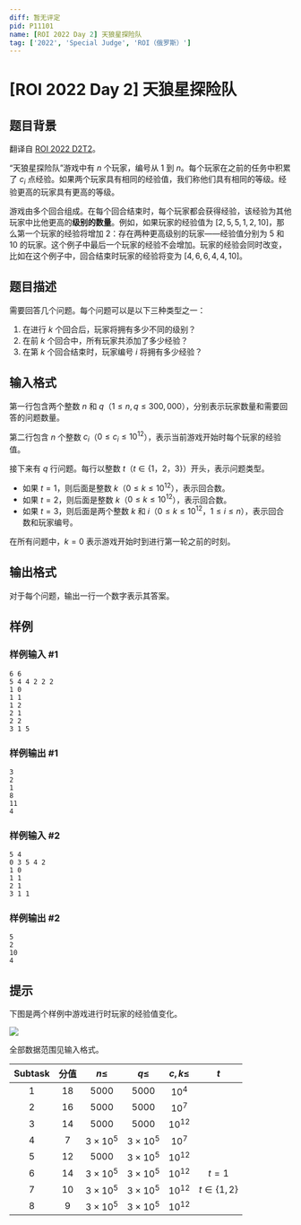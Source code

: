 ```yaml
---
diff: 暂无评定
pid: P11101
name: [ROI 2022 Day 2] 天狼星探险队
tag: ['2022', 'Special Judge', 'ROI（俄罗斯）']
---
```

# [ROI 2022 Day 2] 天狼星探险队
## 题目背景

翻译自 [ROI 2022 D2T2](https://neerc.ifmo.ru/school/archive/2021-2022/ru-olymp-roi-2022-day2.pdf)。

“天狼星探险队”游戏中有 $n$ 个玩家，编号从 $1$ 到 $n$。每个玩家在之前的任务中积累了 $c_i$ 点经验。如果两个玩家具有相同的经验值，我们称他们具有相同的等级。经验更高的玩家具有更高的等级。

游戏由多个回合组成。在每个回合结束时，每个玩家都会获得经验，该经验为其他玩家中比他更高的**级别的数量**。例如，如果玩家的经验值为 $[2, 5, 5, 1, 2, 10]$，那么第一个玩家的经验将增加 $2$：存在两种更高级别的玩家——经验值分别为 $5$ 和 $10$ 的玩家。这个例子中最后一个玩家的经验不会增加。玩家的经验会同时改变，比如在这个例子中，回合结束时玩家的经验将变为 $[4, 6, 6, 4, 4, 10]$。
## 题目描述

需要回答几个问题。每个问题可以是以下三种类型之一：
1. 在进行 $k$ 个回合后，玩家将拥有多少不同的级别？
2. 在前 $k$ 个回合中，所有玩家共添加了多少经验？
3. 在第 $k$ 个回合结束时，玩家编号 $i$ 将拥有多少经验？
## 输入格式

第一行包含两个整数 $n$ 和 $q$（$1\le n,q\le300,000$），分别表示玩家数量和需要回答的问题数量。

第二行包含 $n$ 个整数 $c_i$（$0\le c_i\le10^{12}$），表示当前游戏开始时每个玩家的经验值。

接下来有 $q$ 行问题。每行以整数 $t$（$t\in\{1，2，3\}$）开头，表示问题类型。
- 如果 $t=1$，则后面是整数 $k$（$0\le k\le10^{12}$），表示回合数。
- 如果 $t=2$，则后面是整数 $k$（$0\le k\le10^{12}$），表示回合数。
- 如果 $t=3$，则后面是两个整数 $k$ 和 $i$（$0\le k\le10^{12}，1\le i\le n$），表示回合数和玩家编号。

在所有问题中，$k=0$ 表示游戏开始时到进行第一轮之前的时刻。
## 输出格式

对于每个问题，输出一行一个数字表示其答案。
## 样例

### 样例输入 #1
```
6 6
5 4 4 2 2 2
1 0
1 1
1 2
2 1
2 2
3 1 5
```
### 样例输出 #1
```
3
2
1
8
11
4
```
### 样例输入 #2
```
5 4
0 3 5 4 2
1 0
1 1
2 1
3 1 1
```
### 样例输出 #2
```
5
2
10
4
```
## 提示

下图是两个样例中游戏进行时玩家的经验值变化。

![](https://cdn.luogu.com.cn/upload/image_hosting/h1o9jl04.png)

全部数据范围见输入格式。

| Subtask | 分值 | $n\le$ | $q\le$ | $c,k\le$ | $t$ |
| :----------: | :----------: | :----------: | :----------: | :----------: | :----------: |
| $1$ | $18$ | $5000$ | $5000$ | $10^4$ |  |
| $2$ | $16$ | $5000$ | $5000$ | $10^7$ |  |
| $3$ | $14$ | $5000$ | $5000$ | $10^{12}$ |  |
| $4$ | $7$ | $3\times10^5$ | $3\times10^5$ | $10^7$ |  |
| $5$ | $12$ | $5000$ | $3\times10^5$ | $10^{12}$ |  |
| $6$ | $14$ | $3\times10^5$ | $3\times10^5$ | $10^{12}$ | $t=1$ |
| $7$ | $10$ | $3\times10^5$ | $3\times10^5$ | $10^{12}$ | $t\in\{1,2\}$ |
| $8$ | $9$ | $3\times10^5$ | $3\times10^5$ | $10^{12}$ |  |
